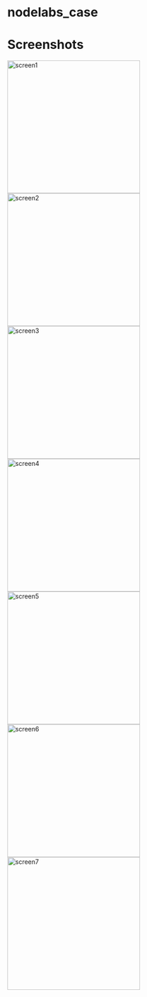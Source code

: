 # nodelabs_case

# Screenshots

<img width="300" alt="screen1" src="https://github.com/user-attachments/assets/4087be22-0480-46e1-b04d-07bec66a288e" />
<img width="300" alt="screen2" src="https://github.com/user-attachments/assets/cdb7ac11-5cec-42f7-a2ad-c1bf6aeaaf35" />
<img width="300" alt="screen3" src="https://github.com/user-attachments/assets/8ce4845c-4ba7-489e-ab30-7f5de2819cc7" />
<img width="300" alt="screen4" src="https://github.com/user-attachments/assets/44210175-2488-43a6-969e-a7f30aaff00d" />
<img width="300" alt="screen5" src="https://github.com/user-attachments/assets/15fa3800-a35d-48a0-8258-cec63c834eeb" />
<img width="300" alt="screen6" src="https://github.com/user-attachments/assets/0ac7b2a8-63b6-41cb-ad13-5c066e07a660" />
<img width="300" alt="screen7" src="https://github.com/user-attachments/assets/bbf55d62-aac6-4ce6-b316-22a5a45ec2d5" />